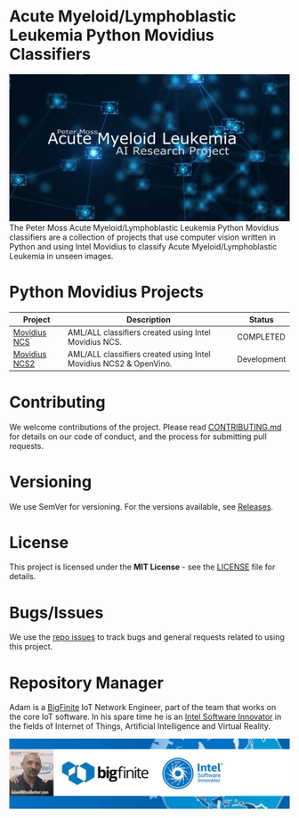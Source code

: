 # Acute Myeloid/Lymphoblastic Leukemia Python Movidius Classifiers
![Peter Moss Acute Myeloid/Lymphoblastic Leukemia Detection System](../../Media/Images/banner.png)
The Peter Moss Acute Myeloid/Lymphoblastic Leukemia Python Movidius classifiers are a collection of projects that use computer vision written in Python and using Intel Movidius to classify Acute Myeloid/Lymphoblastic Leukemia in unseen images.

# Python Movidius Projects

| Project  | Description | Status |
| ------------- | ------------- |  ------------- | 
| [Movidius NCS](https://github.com/AMLResearchProject/AML-ALL-Classifiers/tree/master/Python/_Movidius/NCS/ "Movidius NCS") | AML/ALL classifiers created using Intel Movidius NCS. | COMPLETED |
| [Movidius NCS2](https://github.com/AMLResearchProject/AML-ALL-Classifiers/tree/master/Python/_Movidius/NCS2/ "Movidius NCS2") | AML/ALL classifiers created using Intel Movidius NCS2 & OpenVino. | Development |

# Contributing
We welcome contributions of the project. Please read [CONTRIBUTING.md](https://github.com/AMLResearchProject/AML-ALL-Classifiers/blob/master/CONTRIBUTING.md "CONTRIBUTING.md") for details on our code of conduct, and the process for submitting pull requests.

# Versioning
We use SemVer for versioning. For the versions available, see [Releases](https://github.com/AMLResearchProject/AML-ALL-Classifiers/releases "Releases").

# License
This project is licensed under the **MIT License** - see the [LICENSE](https://github.com/AMLResearchProject/AML-ALL-Classifiers/blob/master/LICENSE "LICENSE") file for details.

# Bugs/Issues
We use the [repo issues](https://github.com/AMLResearchProject/AML-ALL-Classifiers/issues "repo issues") to track bugs and general requests related to using this project.  

# Repository Manager
Adam is a [BigFinite](https://www.bigfinite.com "BigFinite") IoT Network Engineer, part of the team that works on the core IoT software. In his spare time he is an [Intel Software Innovator](https://software.intel.com/en-us/intel-software-innovators/overview "Intel Software Innovator") in the fields of Internet of Things, Artificial Intelligence and Virtual Reality.

[![Adam Milton-Barker: BigFinte IoT Network Engineer & Intel® Software Innovator](../../Media/Images/Adam-Milton-Barker.jpg)](https://github.com/AdamMiltonBarker)